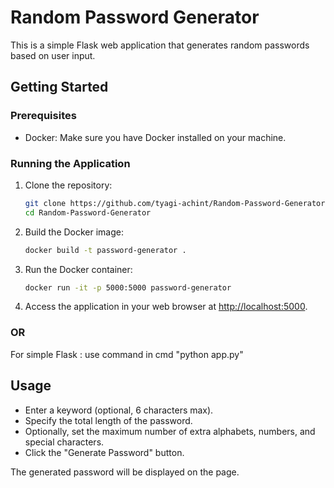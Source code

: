 # Random Password Generator

This is a simple Flask web application that generates random passwords based on user input.

## Getting Started

### Prerequisites

- Docker: Make sure you have Docker installed on your machine.

### Running the Application

1. Clone the repository:

    ```bash
    git clone https://github.com/tyagi-achint/Random-Password-Generator.git
    cd Random-Password-Generator
    ```

2. Build the Docker image:

    ```bash
    docker build -t password-generator .
    ```

3. Run the Docker container:

    ```bash
    docker run -it -p 5000:5000 password-generator
    ```

4. Access the application in your web browser at [http://localhost:5000](http://localhost:5000).

### OR

For simple Flask : use command in cmd
"python app.py"

## Usage

- Enter a keyword (optional, 6 characters max).
- Specify the total length of the password.
- Optionally, set the maximum number of extra alphabets, numbers, and special characters.
- Click the "Generate Password" button.

The generated password will be displayed on the page.

